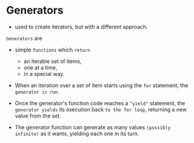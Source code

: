 # Generators
* used to create iterators, but with a different approach. 

`Generators` are 
* simple `functions` which `return` 
  * an iterable set of items, 
  * one at a time, 
  * in a special way.

* When an iteration over a set of item starts using the `for` statement, the `generator is run`. 
* Once the generator's function code reaches a `"yield"` statement, the `generator yields` its execution back `to the for loop`, returning a new value from the set. 
* The generator function can generate as many values `(possibly infinite)` as it wants, yielding each one in its turn.
